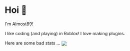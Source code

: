 # Hoi 👋
I'm Almost89!

I like coding (and playing) in Roblox!
I love making plugins.

Here are some bad stats ...
<img align="center" src="https://github-readme-stats.vercel.app/api/top-langs/?username=Almost89&theme=<THEME_NAME>" />

